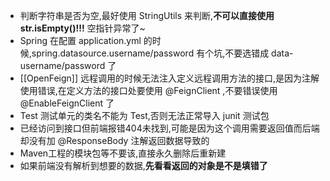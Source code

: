 - 判断字符串是否为空,最好使用 StringUtils 来判断,**不可以直接使用 str.isEmpty()!!!** 空指针异常了~
- Spring 在配置 application.yml 的时候,spring.datasource.username/password 有个坑,不要选错成 data-username/password 了
- [[OpenFeign]] 远程调用的时候无法注入定义远程调用方法的接口,是因为注解使用错误,在定义方法的接口处要使用 @FeignClient ,不要错误使用 @EnableFeignClient 了
- Test 测试单元的类名不能为 Test,否则无法正常导入 junit 测试包
- 已经访问到接口但前端报错404未找到,可能是因为这个调用需要返回值而后端却没有加 @ResponseBody 注解返回数据导致的
- Maven工程的模块包等不要该,直接永久删除后重新建
- 如果前端没有解析到想要的数据,**先看看返回的对象是不是填错了**
